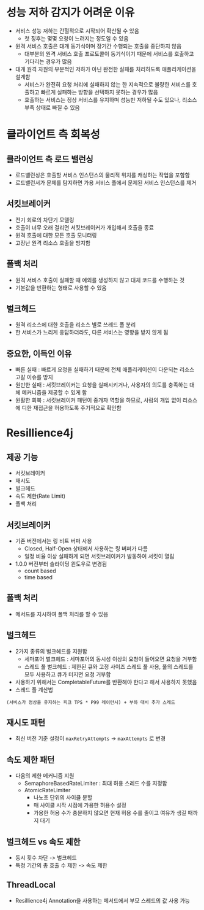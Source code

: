 # 성능 저하 감지가 어려운 이유
- 서비스 성능 저하는 간헐적으로 시작되어 확산될 수 있음
	- 첫 징후는 몇몇 요청이 느려지는 정도일 수 있음
- 원격 서비스 호출은 대개 동기식이며 장기간 수행되는 호출을 중단하지 않음
	- 대부분의 원격 서비스 호출 프로토콜이 동기식이기 때문에 서비스를 호출하고 기다리는 경우가 많음
- 대개 원격 자원의 부분적인 저하가 아닌 완전한 실패를 처리하도록 애플리케이션을 설계함
	- 서비스가 완전히 요청 처리에 실패하지 않는 한 지속적으로 불량한 서비스를 호출하고 빠르게 실패하는 방향을 선택하지 못하는 경우가 많음
	- 호출하는 서비스는 정상 서비스를 유지하며 성능만 저하될 수도 있으나, 리소스 부족 상태로 빠질 수 있음

# 클라이언트 측 회복성
## 클라이언트 측 로드 밸런싱
- 로드밸런싱은 호출할 서비스 인스턴스의 물리적 위치를 캐싱하는 작업을 포함함
- 로드밸런서가 문제를 탐지하면 가용 서비스 풀에서 문제된 서비스 인스턴스를 제거

## 서킷브레이커
- 전기 회로의 차단기 모델링
- 호출이 너무 오래 걸리면 서킷브레이커가 개입해서 호출을 종료
- 원격 호출에 대한 모든 호출 모니터링
- 고장난 원격 리소스 호출을 방지함

## 폴백 처리
- 원격 서비스 호출이 실패할 때 예외를 생성하지 않고 대체 코드를 수행하는 것
- 기본값을 반환하는 형태로 사용할 수 있음

## 벌크헤드
- 원격 리소스에 대한 호출을 리소스 별로 쓰레드 풀 분리
- 한 서비스가 느리게 응답하더라도, 다른 서비스는 영향을 받지 않게 됨

## 중요한, 이득인 이유
- 빠른 실패 : 빠르게 요청을 실패하기 때문에 전체 애플리케이션이 다운되는 리소스 고갈 이슈를 방지
- 원만한 실패 : 서킷브레이커는 요청을 실패시키거나, 사용자의 의도를 충족하는 대체 메커니즘을 제공할 수 있게 함
- 원활한 회복 : 서킷브레이커 패턴이 중개자 역할을 하므로, 사람의 개입 없이 리소스에 디한 재접근을 허용하도록 주기적으로 확인함

# Resillience4j
## 제공 기능
- 서킷브레이커
- 재시도
- 벌크헤드
- 속도 제한(Rate Limit)
- 폴백 처리

## 서킷브레이커
- 기존 버전에서는 링 비트 버퍼 사용
	- Closed, Half-Open 상태에서 사용하는 링 버퍼가 다름
	- 일정 비율 이상 실패하게 되면 서킷브레이커가 발동하여 서킷이 열림
- 1.0.0 버전부터 슬라이딩 윈도우로 변경됨
	- count based
	- time based

## 폴백 처리
- 메서드를 지시하여 폴백 처리를 할 수 있음

## 벌크헤드
- 2가지 종류의 벌크헤드를 지원함
	- 세마포어 벌크헤드 : 세마포어의 동시성 이상의 요청이 들어오면 요청을 거부함
	- 스레드 풀 벌크헤드 : 제한된 큐와 고정 사이즈 스레드 풀 사용, 풀의 스레드를 모두 사용하고 큐가 터지면 요청 거부함
- 사용하기 위해서는 CompletableFuture를 반환해야 한다고 해서 사용하지 못했음
- 스레드 풀 계산법
```
(서비스가 정상을 유지하는 피크 TPS * P99 레이턴시) + 부하 대비 추가 스레드
```

## 재시도 패턴
- 최신 버전 기준 설정이 `maxRetryAttempts` -> `maxAttempts` 로 변경

## 속도 제한 패턴
- 다음의 제한 메커니즘 지원
	- SemaphoreBasedRateLimiter : 최대 허용 스레드 수를 지정함
	- AtomicRateLimiter
		- 나노초 단위의 사이클 분할
		- 매 사이클 시작 시점에 가용한 허용수 설정
		- 가용한 허용 수가 충분하지 않으면 현재 허용 수를 줄이고 여유가 생길 때까지 대기

## 벌크헤드 vs 속도 제한
- 동시 횟수 차단 -> 벌크헤드
- 특정 기간의 총 호출 수 제한 -> 속도 제한

## ThreadLocal
- Resillience4j Annotation을 사용하는 메서드에서 부모 스레드의 값 사용 가능
